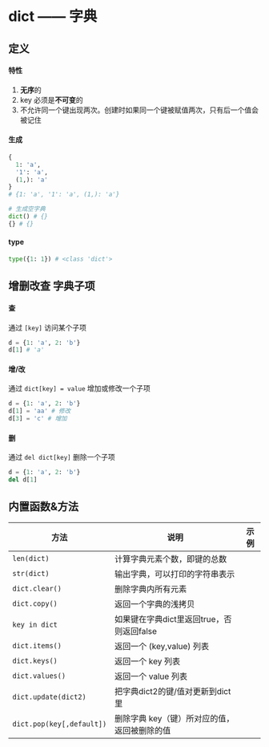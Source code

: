 # dict —— 字典

## 定义

#### 特性

1. **无序**的
2. key 必须是**不可变**的
3. 不允许同一个键出现两次。创建时如果同一个键被赋值两次，只有后一个值会被记住

#### 生成

```python
{
  1: 'a',
  '1': 'a',
  (1,): 'a'
}
# {1: 'a', '1': 'a', (1,): 'a'}

# 生成空字典
dict() # {}
{} # {}
```

#### type

```python
type({1: 1}) # <class 'dict'>
```

## 增删改查 字典子项

#### 查

通过 `[key]` 访问某个子项

```python
d = {1: 'a', 2: 'b'}
d[1] # 'a'
```

#### 增/改

通过 `dict[key] = value` 增加或修改一个子项

```python
d = {1: 'a', 2: 'b'}
d[1] = 'aa' # 修改 
d[3] = 'c' # 增加
```

#### 删

通过 `del dict[key]` 删除一个子项

```python
d = {1: 'a', 2: 'b'}
del d[1]
```

## 内置函数&方法

| 方法                      | 说明                                         | 示例 |
| ------------------------- | -------------------------------------------- | ---- |
| `len(dict)`               | 计算字典元素个数，即键的总数                 |      |
| `str(dict)`               | 输出字典，可以打印的字符串表示               |      |
| `dict.clear()`            | 删除字典内所有元素                           |      |
| `dict.copy()`             | 返回一个字典的浅拷贝                         |      |
| `key in dict`             | 如果键在字典dict里返回true，否则返回false    |      |
| `dict.items()`            | 返回一个 (key,value) 列表                    |      |
| `dict.keys()`             | 返回一个 key 列表                            |      |
| `dict.values()`           | 返回一个 value 列表                          |      |
| `dict.update(dict2)`      | 把字典dict2的键/值对更新到dict里             |      |
| `dict.pop(key[,default])` | 删除字典 key（键）所对应的值，返回被删除的值 |      |

